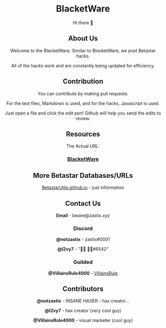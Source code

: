 <div align="center">
  <h1>BlacketWare</h1>
  <p>Hi there 👋</p>
  
  <h2>About Us</h2>
  <p>Welcome to the BlacketWare. Similar to BlooketWare, we post Betastar hacks.</p>
  <p>All of the hacks work and are constantly being updated for efficiency.</p>
  
  <h2>Contribution</h2>
  <p>You can contribute by making pull requests.</p>
  <p>For the text files, Markdown is used, and for the hacks, Javascript is used.</p>
  <p>Just open a file and click the edit pen! Github will help you send the edits to review.</p>
  
  <h2>Resources</h2>
  <p>The Actual URL:</p>
  <h3><b><a href="https://github.com/BlacketWare/blacket-hacks">BlacketWare</a></b></h3>

  <h2>More Betastar Databases/URLs</h2>
  <p><a href="https://betastarutils.github.io/">BetastarUtils.github.io</a> - just information</p>
  
  <h2>Contact Us</h2>
  <p><b>Email</b> - bware@zastix.xyz</p>
  <h3>Discord</h3>
  <p><b>@notzastix</b> - zastix#0001</p>
  <p><b>@l2vy7</b> - "᲼᲼    ᲼᲼#6542"</p>
  <h3>Guilded</h3>
  <p><b>@VillainsRule4000</b> - <a href="https://www.guilded.gg/profile/mbZwebVm">VillainsRule</a>
  
  <h2>Contributors</h2>
  <p><b>@notzastix</b> - INSANE HAXER - hax creator...</p>
  <p><b>@l2vy7</b> - hax creator (very cool guy)</p>
  <p><b>@VillainsRule4000</b> - visual marketer (cool guy)</p>
<div>
